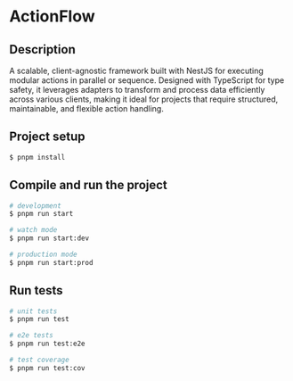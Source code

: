 # ActionFlow

## Description

A scalable, client-agnostic framework built with NestJS for executing modular actions in parallel or sequence. Designed with TypeScript for type safety, it leverages adapters to transform and process data efficiently across various clients, making it ideal for projects that require structured, maintainable, and flexible action handling.

## Project setup

```bash
$ pnpm install
```

## Compile and run the project

```bash
# development
$ pnpm run start

# watch mode
$ pnpm run start:dev

# production mode
$ pnpm run start:prod
```

## Run tests

```bash
# unit tests
$ pnpm run test

# e2e tests
$ pnpm run test:e2e

# test coverage
$ pnpm run test:cov
```
